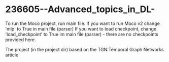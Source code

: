 # 236605--Advanced_topics_in_DL-
To run the Moco project, run main file.
If you want to run Moco v2 change 'mlp' to True in main file (parser)
If you want to load checkpoint, change 'load_checkpoint' to True im main file (parser) - there are no checkpoints provided here.

The project (in the project dir) based on the TGN:Temporal Graph Networks article
